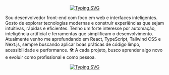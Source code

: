<div align="center">
<a  href="https://git.io/typing-svg"><img src="https://readme-typing-svg.demolab.com?font=Fira+Code&pause=1000&width=435&lines=Front-end+developer" alt="Typing SVG" /></a>
</div>

Sou desenvolvedor front-end com foco em web e interfaces inteligentes. Gosto de explorar tecnologias modernas e construir experiências que sejam intuitivas, rápidas e eficientes.
Tenho um forte interesse por automação, inteligência artificial e ferramentas que simplificam o desenvolvimento.
Atualmente venho me aprofundando em React, TypeScript, Tailwind CSS e Next.js, sempre buscando aplicar boas práticas de código limpo, acessibilidade e performance.
🛠️ A cada projeto, busco aprender algo novo e evoluir como profissional e como pessoa.


<div align="center">
<a href="https://git.io/typing-svg"><img src="https://readme-typing-svg.demolab.com?font=Fira+Code&pause=1000&width=435&lines=Projetos" alt="Typing SVG" /></a>
</div>
